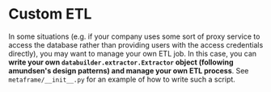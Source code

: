 # Custom ETL

In some situations \(e.g. if your company uses some sort of proxy service to access the database rather than providing users with the access credentials directly\), you may want to manage your own ETL job. In this case, you can **write your own `databuilder.extractor.Extractor` object \(following amundsen's design patterns\) and manage your own ETL process**. See `metaframe/__init__.py` for an example of how to write such a script.

